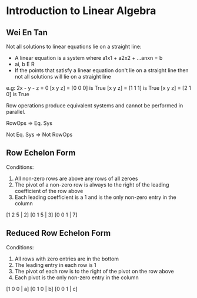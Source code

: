 # Introduction to Linear Algebra
## Wei En Tan

Not all solutions to linear equations lie on a straight line:
* A linear equation is a system where a1x1 + a2x2 + ...anxn = b
* ai, b E R
* If the points that satisfy a linear equation don't lie on a straight line then not all solutions will lie on a straight line

e.g:
2x - y - z = 0
[x y z] = [0 0 0] is True
[x y z] = [1 1 1] is True
[x y z] = [2 1 0] is True

Row operations produce equivalent systems and cannot be performed in parallel.

RowOps => Eq. Sys

Not Eq. Sys => Not RowOps

## Row Echelon Form
Conditions:
1. All non-zero rows are above any rows of all zeroes
2. The pivot of a non-zero row is always to the right of the leading coefficient of the row above
3. Each leading coefficient is a 1 and is the only non-zero entry in the column

[1 2 5 | 2]
[0 1 5 | 3]
[0 0 1 | 7]

## Reduced Row Echelon Form
Conditions:
1. All rows with zero entries are in the bottom
2. The leading entry in each row is 1
3. The pivot of each row is to the right of the pivot on the row above
4. Each pivot is the only non-zero entry in the column

[1 0 0 | a]
[0 1 0 | b]
[0 0 1 | c]


